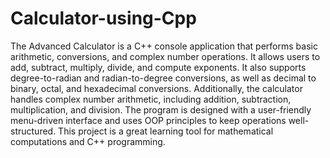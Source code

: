 # Calculator-using-Cpp
The Advanced Calculator is a C++ console application that performs basic arithmetic, conversions, and complex number operations. It allows users to add, subtract, multiply, divide, and compute exponents. It also supports degree-to-radian and radian-to-degree conversions, as well as decimal to binary, octal, and hexadecimal conversions. Additionally, the calculator handles complex number arithmetic, including addition, subtraction, multiplication, and division. The program is designed with a user-friendly menu-driven interface and uses OOP principles to keep operations well-structured. This project is a great learning tool for mathematical computations and C++ programming.
